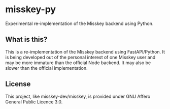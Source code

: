 # misskey-py
Experimental re-implementation of the Misskey backend using Python.
## What is this?
This is a re-implementation of the Misskey backend using FastAPI/Python. It is being developed out of the personal interest of one Misskey user and may be more immature than the official Node backend. It may also be slower than the official implementation.
## License
This project, like misskey-dev/misskey, is provided under GNU Affero General Public Licence 3.0.
